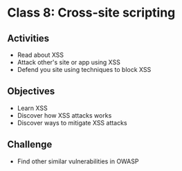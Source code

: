 
# Class 8: Cross-site scripting

## Activities
  - Read about XSS
  - Attack other's site or app using XSS
  - Defend you site using techniques to block XSS

## Objectives
  - Learn XSS
  - Discover how XSS attacks works
  - Discover ways to mitigate XSS attacks

## Challenge
  - Find other similar vulnerabilities in OWASP
